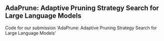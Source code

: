 

## AdaPrune: Adaptive Pruning Strategy Search for Large Language Models

Code for our submission 'AdaPrune: Adaptive Pruning Strategy Search for Large Language Models'
